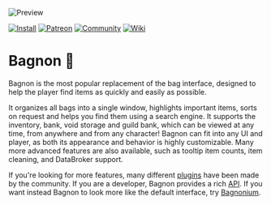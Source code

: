 ![Preview](https://jaliborc.com/media/addons/large/bagnon/watsup.jpg)

[![Install](https://img.shields.io/badge/install-curseforge-f16436)](https://www.curseforge.com/wow/addons/pettracker)
[![Patreon](https://img.shields.io/badge/news-patreon-ff424d)](https://www.patreon.com/jaliborc)
[![Community](https://img.shields.io/badge/community-discord-5865F2)](https://bit.ly/discord-jaliborc)
[![Wiki](https://img.shields.io/badge/documentation-wiki-blue)](https://github.com/Jaliborc/BagBrother/wiki)

# Bagnon :handbag:
Bagnon is the most popular replacement of the bag interface, designed to help the player find items as quickly and easily as possible.

It organizes all bags into a single window, highlights important items, sorts on request and helps you find them using a search engine. It supports the inventory, bank, void storage and guild bank, which can be viewed at any time, from anywhere and from any character! Bagnon can fit into any UI and player, as both its appearance and behavior is highly customizable. Many more advanced features are also available, such as tooltip item counts, item cleaning, and DataBroker support.
    
If you're looking for more features, many different [plugins](https://github.com/tullamods/Wildpants/wiki/Plugins) have been made by the community. If you are a developer, Bagnon provides a rich [API](https://github.com/tullamods/Wildpants/wiki). If you want instead Bagnon to look more like the default interface, try [Bagnonium](https://www.curseforge.com/wow/addons/combuctor).
